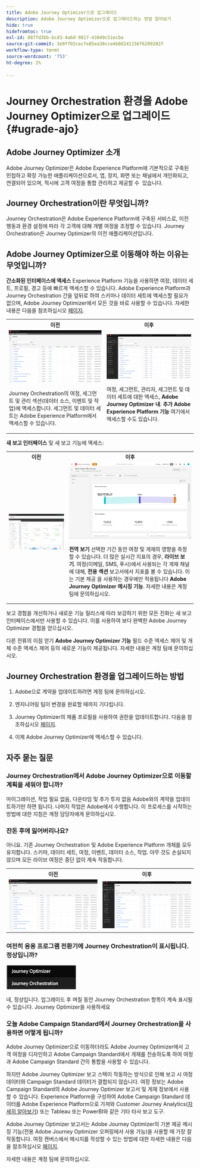 ```yaml
---
title: Adobe Journey Optimizer으로 업그레이드
description: Adobe Journey Optimizer으로 업그레이드하는 방법 알아보기
hide: true
hidefromtoc: true
exl-id: 887fd3bb-bcd3-4a6d-9817-43049c51ecba
source-git-commit: 3e9ff02cecfe85ea38cce4b0d241156f6209202f
workflow-type: tm+mt
source-wordcount: '753'
ht-degree: 2%

---
```


# Journey Orchestration 환경을 Adobe Journey Optimizer으로 업그레이드{#ugrade-ajo}

## Adobe Journey Optimizer 소개

Adobe Journey Optimizer은 Adobe Experience Platform에 기본적으로 구축된 민첩하고 확장 가능한 애플리케이션으로서, 앱, 장치, 화면 또는 채널에서 개인화되고, 연결되어 있으며, 적시에 고객 여정을 통합 관리하고 제공할 수 &#x200B; 있습니다.

## Journey Orchestration이란 무엇입니까?

Journey Orchestration은 Adobe Experience Platform에 구축된 서비스로, 이전 행동과 환경 설정에 따라 각 고객에 대해 개별 여정을 조정할 수 있습니다. Journey Orchestration은 Journey Optimizer의 이전 애플리케이션입니다.

## Adobe Journey Optimizer으로 이동해야 하는 이유는 무엇입니까?

**간소화된 인터페이스에 액세스** Experience Platform 기능을 사용하면 여정, 데이터 세트, 프로필, 경고 등에 빠르게 액세스할 수 있습니다. Adobe Experience Platform과 Journey Orchestration 간을 앞뒤로 하여 스키마나 데이터 세트에 액세스할 필요가 없으며, Adobe Journey Optimizer에서 모든 것을 바로 사용할 수 있습니다. 자세한 내용은 다음을 참조하십시오 [페이지](https://experienceleague.adobe.com/docs/journey-optimizer/using/get-started/user-interface.html).

<table>
<tr>
<th>이전</th>
<th>이후</th>
</tr>
<tr>
<td><img src="../assets/migration-ajo-1.png"><p>Journey Orchestration의 여정, 세그먼트 및 관리 섹션(데이터 소스, 이벤트 및 작업)에 액세스합니다. 세그먼트 및 데이터 세트는 Adobe Experience Platform에서 액세스할 수 있습니다. </p></td>
<td><img src="../assets/migration-ajo-2.png"><p>여정, 세그먼트, 관리자, 세그먼트 및 데이터 세트에 대한 액세스, <strong>Adobe Journey Optimizer 내</strong>. <strong>추가 Adobe Experience Platform 기능</strong> 여기에서 액세스할 수도 있습니다.</p></td>
</tr>
</table>

**새 보고 인터페이스** 및 새 보고 기능에 액세스:

<table>
<tr>
<th>이전</th>
<th>이후</th>
</tr>
<tr>
<td><img src="../assets/migration-ajo-5.png"></td>
<td><img src="../assets/migration-ajo-6.png"><p><strong>전역 보기</strong> 선택한 기간 동안 여정 및 게재의 영향을 측정할 수 있습니다. 더 많은 실시간 지표의 경우, <strong>라이브 보기</strong>. 여정(이메일, SMS, 푸시)에서 사용되는 각 게재 채널에 대해, <strong>전용 섹션</strong> 보고서에서 지표를 볼 수 있습니다. 이는 기본 제공 을 사용하는 경우에만 적용됩니다 <strong>Adobe Journey Optimizer 메시징 기능</strong>. 자세한 내용은 계정 팀에 문의하십시오.</p></td>
</tr>
</table>

보고 경험을 개선하거나 새로운 기능 릴리스에 따라 보강하기 위한 모든 진화는 새 보고 인터페이스에서만 사용할 수 있습니다. 이를 사용하여 보다 완벽한 Adobe Journey Optimizer 경험을 얻으십시오.

다른 전류의 이점 얻기 **Adobe Journey Optimizer 기능** 필드 수준 액세스 제어 및 개체 수준 액세스 제어 등의 새로운 기능이 제공됩니다. 자세한 내용은 계정 팀에 문의하십시오.

## Journey Orchestration 환경을 업그레이드하는 방법

1. Adobe으로 계약을 업데이트하려면 계정 팀에 문의하십시오.

1. 엔지니어링 팀이 변경을 완료할 때까지 기다립니다.

1. Journey Optimizer의 제품 프로필을 사용하여 권한을 업데이트합니다. 다음을 참조하십시오 [페이지](https://experienceleague.adobe.com/docs/journey-optimizer/using/administration/ootb-product-profiles.html?lang=ko).

1. 이제 Adobe Journey Optimizer에 액세스할 수 있습니다.

## 자주 묻는 질문

### Journey Orchestration에서 Adobe Journey Optimizer으로 이동할 계획을 세워야 합니까?

마이그레이션, 작업 필요 없음, 다운타임 및 추가 투자 없음 Adobe와의 계약을 업데이트하기만 하면 됩니다. 나머지 작업은 Adobe에서 수행합니다. 이 프로세스를 시작하는 방법에 대한 지침은 계정 담당자에게 문의하십시오.

### 잔돈 후에 잃어버리나요?

아니요. 기존 Journey Orchestration 및 Adobe Experience Platform 개체를 모두 유지합니다. 스키마, 데이터 세트, 여정, 이벤트, 데이터 소스, 작업. 아무 것도 손실되지 않으며 모든 라이브 여정은 중단 없이 계속 작동합니다.

<table>
<tr>
<th>이전</th>
<th>이후</th>
</tr>
<tr>
<td><img src="../assets/migration-ajo-7.png"></td>
<td><img src="../assets/migration-ajo-8.png"></td>
</tr>
</table>

### 여전히 응용 프로그램 전환기에 Journey Orchestration이 표시됩니다. 정상입니까?

![](../assets/migration-ajo-9.png)

네, 정상입니다. 업그레이드 후 며칠 동안 Journey Orchestration 항목이 계속 표시될 수 있습니다. Journey Optimizer을 사용하세요

### 오늘 Adobe Campaign Standard에서 Journey Orchestration을 사용하면 어떻게 됩니까?

Adobe Journey Optimizer으로 이동하더라도 Adobe Journey Optimizer에서 고객 여정을 디자인하고 Adobe Campaign Standard에서 게재를 전송하도록 하여 여정과 Adobe Campaign Standard 간의 통합을 사용할 수 있습니다.

하지만 Adobe Journey Optimizer 보고 스택이 작동하는 방식으로 인해 보고 시 여정 데이터와 Campaign Standard 데이터가 결합되지 않습니다. 여정 정보는 Adobe Campaign Standard의 Adobe Journey Optimizer 보고서 및 게재 정보에서 사용할 수 있습니다. Experience Platform을 구성하여 Adobe Campaign Standard 데이터를 Adobe Experience Platform으로 가져와 Customer Journey Analytics([자세히 알아보기](https://business.adobe.com/products/experience-platform/customer-journey-analytics.html)) 또는 Tableau 또는 PowerBI와 같은 기타 타사 보고 도구.

Adobe Journey Optimizer 보고서는 Adobe Journey Optimizer의 기본 제공 메시징 기능(전용 Adobe Journey Optimizer 오퍼링에서 사용 가능)을 사용할 때 가장 잘 작동합니다. 여정 캔버스에서 메시지를 작성할 수 있는 방법에 대한 자세한 내용은 다음을 참조하십시오 [페이지](https://experienceleague.adobe.com/docs/journey-optimizer/using/messages/messages-in-journeys.html).

자세한 내용은 계정 팀에 문의하십시오.
